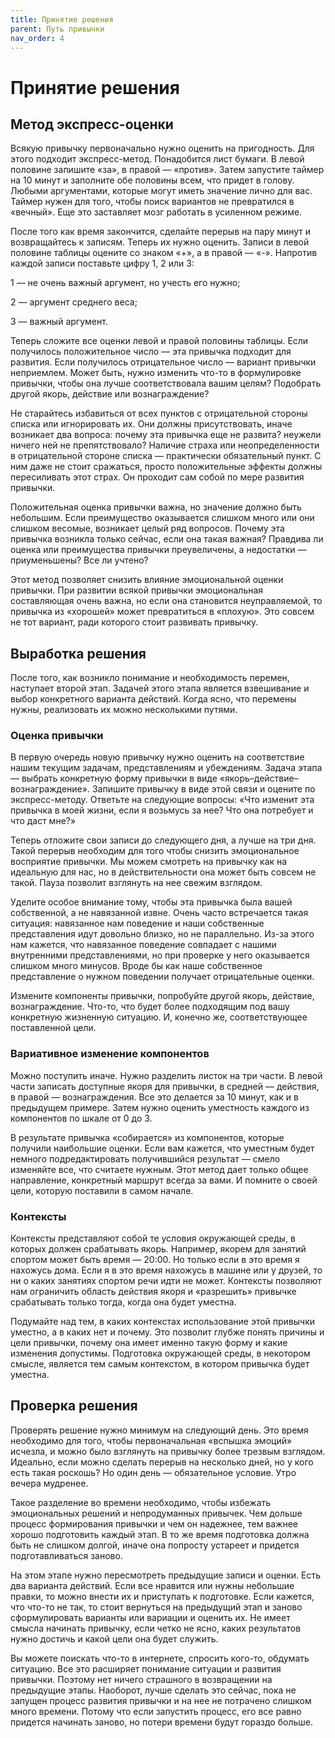 ```yaml
---
title: Принятие решения
parent: Путь привычки
nav_order: 4
---
```


# Принятие решения

## Метод экспресс-оценки

Всякую привычку первоначально нужно оценить на пригодность. Для этого
подходит экспресс-метод. Понадобится лист бумаги. В левой половине
запишите «за», в правой — «против». Затем запустите таймер на 10 минут
и заполните обе половины всем, что придет в голову. Любыми
аргументами, которые могут иметь значение лично для вас. Таймер нужен
для того, чтобы поиск вариантов не превратился в «вечный». Еще это
заставляет мозг работать в усиленном режиме.

После того как время закончится, сделайте перерыв на пару минут и
возвращайтесь к записям. Теперь их нужно оценить. Записи в левой
половине таблицы оцените со знаком «+», а в правой — «-». Напротив
каждой записи поставьте цифру 1, 2 или 3:

1 — не очень важный аргумент, но учесть его нужно;

2 — аргумент среднего веса;

3 — важный аргумент.

Теперь сложите все оценки левой и правой половины таблицы. Если
получилось положительное число — эта привычка подходит для
развития. Если получилось отрицательное число — вариант привычки
неприемлем. Может быть, нужно изменить что-то в формулировке привычки,
чтобы она лучше соответствовала вашим целям? Подобрать другой якорь,
действие или вознаграждение?

Не старайтесь избавиться от всех пунктов с отрицательной стороны
списка или игнорировать их. Они должны присутствовать, иначе возникает
два вопроса: почему эта привычка еще не развита? неужели ничего ней не
препятствовало? Наличие страха или неопределенности в отрицательной
стороне списка — практически обязательный пункт. С ним даже не стоит
сражаться, просто положительные эффекты должны пересиливать этот
страх. Он проходит сам собой по мере развития привычки.

Положительная оценка привычки важна, но значение должно быть
небольшим. Если преимущество оказывается слишком много или они слишком
весомые, возникает целый ряд вопросов. Почему эта привычка возникла
только сейчас, если она такая важная? Правдива ли оценка или
преимущества привычки преувеличены, а недостатки — приуменьшены? Все
ли учтено?

Этот метод позволяет снизить влияние эмоциональной оценки
привычки. При развитии всякой привычки эмоциональная составляющая
очень важна, но если она становится неуправляемой, то привычка из
«хорошей» может превратиться в «плохую». Это совсем не тот вариант,
ради которого стоит развивать привычку.

## Выработка решения

После того, как возникло понимание и необходимость перемен, наступает
второй этап. Задачей этого этапа является взвешивание и выбор
конкретного варианта действий. Когда ясно, что перемены нужны,
реализовать их можно несколькими путями.

### Оценка привычки

В первую очередь новую привычку нужно оценить на соответствие нашим
текущим задачам, представлениям и убеждениям. Задача этапа — выбрать
конкретную форму привычки в виде
«якорь–действие–вознаграждение». Запишите привычку в виде этой связи и
оцените по экспресс-методу. Ответьте на следующие вопросы: «Что
изменит эта привычка в моей жизни, если я возьмусь за нее? Что она
потребует и что даст мне?»

Теперь отложите свои записи до следующего дня, а лучше на три
дня. Такой перерыв необходим для того чтобы снизить эмоциональное
восприятие привычки. Мы можем смотреть на привычку как на идеальную
для нас, но в действительности она может быть совсем не такой. Пауза
позволит взглянуть на нее свежим взглядом.

Уделите особое внимание тому, чтобы эта привычка была вашей
собственной, а не навязанной извне. Очень часто встречается такая
ситуация: навязанное нам поведение и наши собственные представления
идут довольно близко, но не параллельно. Из-за этого нам кажется, что
навязанное поведение совпадает с нашими внутренними представлениями,
но при проверке у него оказывается слишком много минусов. Вроде бы как
наше собственное представление о нужном поведении получает
отрицательные оценки.

Измените компоненты привычки, попробуйте другой якорь, действие,
вознаграждение. Что-то, что будет более подходящим под вашу конкретную
жизненную ситуацию. И, конечно же, соответствующее поставленной цели.

### Вариативное изменение компонентов

Можно поступить иначе. Нужно разделить листок на три части. В левой
части записать доступные якоря для привычки, в средней — действия, в
правой — вознаграждения. Все это делается за 10 минут, как и в
предыдущем примере. Затем нужно оценить уместность каждого из
компонентов по шкале от 0 до 3.

В результате привычка «собирается» из компонентов, которые получили
наибольшие оценки. Если вам кажется, что уместным будет немного
подредактировать получившийся результат — смело изменяйте все, что
считаете нужным. Этот метод дает только общее направление, конкретный
маршрут всегда за вами. И помните о своей цели, которую поставили в
самом начале.

### Контексты

Контексты представляют собой те условия окружающей среды, в которых
должен срабатывать якорь. Например, якорем для занятий спортом может
быть время — 20:00. Но только если в это время я нахожусь дома. Если я
в это время нахожусь в машине или у друзей, то ни о каких занятиях
спортом речи идти не может. Контексты позволяют нам ограничить область
действия якоря и «разрешить» привычке срабатывать только тогда, когда
она будет уместна.

Подумайте над тем, в каких контекстах использование этой привычки
уместно, а в каких нет и почему. Это позволит глубже понять причины и
цели привычки, почему она имеет именно такую форму и какие изменения
допустимы. Подготовка окружающей среды, в некотором смысле, является
тем самым контекстом, в котором привычка будет уместна.

## Проверка решения

Проверять решение нужно минимум на следующий день. Это время
необходимо для того, чтобы первоначальная «вспышка эмоций» исчезла, и
можно было взглянуть на привычку более трезвым взглядом. Идеально,
если можно сделать перерыв на несколько дней, но у кого есть такая
роскошь? Но один день — обязательное условие. Утро вечера мудренее.

Такое разделение во времени необходимо, чтобы избежать эмоциональных
решений и непродуманных привычек. Чем дольше процесс формирования
привычки и чем он надежнее, тем важнее хорошо подготовить каждый
этап. В то же время подготовка должна быть не слишком долгой, иначе
она попросту устареет и придется подготавливаться заново.

На этом этапе нужно пересмотреть предыдущие записи и оценки. Есть два
варианта действий. Если все нравится или нужны небольшие правки, то
можно внести их и приступать к подготовке. Если кажется, что что-то не
так, то стоит вернуться на предыдущий этап и заново сформулировать
варианты или вариации и оценить их. Не имеет смысла начинать привычку,
если четко не ясно, каких результатов нужно достичь и какой цели она
будет служить.

Вы можете поискать что-то в интернете, спросить кого-то, обдумать
ситуацию. Все это расширяет понимание ситуации и развития
привычки. Поэтому нет ничего страшного в возвращении на предыдущие
этапы. Наоборот, лучше сделать это сейчас, пока не запущен процесс
развития привычки и на нее не потрачено слишком много времени. Потому
что если запустить процесс, его все равно придется начинать заново, но
потери времени будут гораздо больше.

